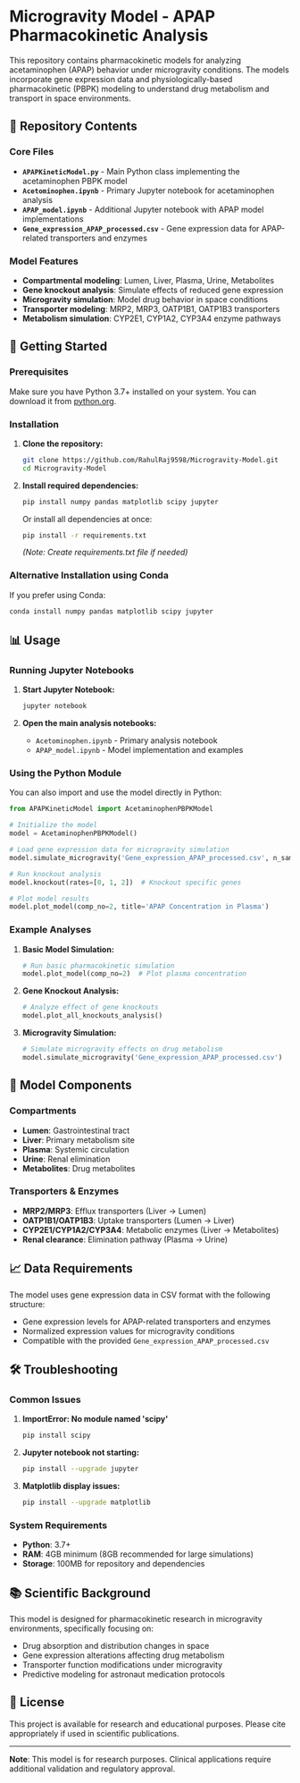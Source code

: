 # Microgravity Model - APAP Pharmacokinetic Analysis

This repository contains pharmacokinetic models for analyzing acetaminophen (APAP) behavior under microgravity conditions. The models incorporate gene expression data and physiologically-based pharmacokinetic (PBPK) modeling to understand drug metabolism and transport in space environments.

## 📁 Repository Contents

### Core Files
- **`APAPKineticModel.py`** - Main Python class implementing the acetaminophen PBPK model
- **`Acetominophen.ipynb`** - Primary Jupyter notebook for acetaminophen analysis
- **`APAP_model.ipynb`** - Additional Jupyter notebook with APAP model implementations
- **`Gene_expression_APAP_processed.csv`** - Gene expression data for APAP-related transporters and enzymes

### Model Features
- **Compartmental modeling**: Lumen, Liver, Plasma, Urine, Metabolites
- **Gene knockout analysis**: Simulate effects of reduced gene expression
- **Microgravity simulation**: Model drug behavior in space conditions
- **Transporter modeling**: MRP2, MRP3, OATP1B1, OATP1B3 transporters
- **Metabolism simulation**: CYP2E1, CYP1A2, CYP3A4 enzyme pathways

## 🚀 Getting Started

### Prerequisites

Make sure you have Python 3.7+ installed on your system. You can download it from [python.org](https://www.python.org/downloads/).

### Installation

1. **Clone the repository:**
   ```bash
   git clone https://github.com/RahulRaj9598/Microgravity-Model.git
   cd Microgravity-Model
   ```

2. **Install required dependencies:**
   ```bash
   pip install numpy pandas matplotlib scipy jupyter
   ```

   Or install all dependencies at once:
   ```bash
   pip install -r requirements.txt
   ```
   *(Note: Create requirements.txt file if needed)*

### Alternative Installation using Conda

If you prefer using Conda:
```bash
conda install numpy pandas matplotlib scipy jupyter
```

## 📊 Usage

### Running Jupyter Notebooks

1. **Start Jupyter Notebook:**
   ```bash
   jupyter notebook
   ```

2. **Open the main analysis notebooks:**
   - `Acetominophen.ipynb` - Primary analysis notebook
   - `APAP_model.ipynb` - Model implementation and examples

### Using the Python Module

You can also import and use the model directly in Python:

```python
from APAPKineticModel import AcetaminophenPBPKModel

# Initialize the model
model = AcetaminophenPBPKModel()

# Load gene expression data for microgravity simulation
model.simulate_microgravity('Gene_expression_APAP_processed.csv', n_samples=1000)

# Run knockout analysis
model.knockout(rates=[0, 1, 2])  # Knockout specific genes

# Plot model results
model.plot_model(comp_no=2, title='APAP Concentration in Plasma')
```

### Example Analyses

1. **Basic Model Simulation:**
   ```python
   # Run basic pharmacokinetic simulation
   model.plot_model(comp_no=2)  # Plot plasma concentration
   ```

2. **Gene Knockout Analysis:**
   ```python
   # Analyze effect of gene knockouts
   model.plot_all_knockouts_analysis()
   ```

3. **Microgravity Simulation:**
   ```python
   # Simulate microgravity effects on drug metabolism
   model.simulate_microgravity('Gene_expression_APAP_processed.csv')
   ```

## 🔬 Model Components

### Compartments
- **Lumen**: Gastrointestinal tract
- **Liver**: Primary metabolism site
- **Plasma**: Systemic circulation
- **Urine**: Renal elimination
- **Metabolites**: Drug metabolites

### Transporters & Enzymes
- **MRP2/MRP3**: Efflux transporters (Liver → Lumen)
- **OATP1B1/OATP1B3**: Uptake transporters (Lumen → Liver)
- **CYP2E1/CYP1A2/CYP3A4**: Metabolic enzymes (Liver → Metabolites)
- **Renal clearance**: Elimination pathway (Plasma → Urine)

## 📈 Data Requirements

The model uses gene expression data in CSV format with the following structure:
- Gene expression levels for APAP-related transporters and enzymes
- Normalized expression values for microgravity conditions
- Compatible with the provided `Gene_expression_APAP_processed.csv`

## 🛠️ Troubleshooting

### Common Issues

1. **ImportError: No module named 'scipy'**
   ```bash
   pip install scipy
   ```

2. **Jupyter notebook not starting:**
   ```bash
   pip install --upgrade jupyter
   ```

3. **Matplotlib display issues:**
   ```bash
   pip install --upgrade matplotlib
   ```

### System Requirements
- **Python**: 3.7+
- **RAM**: 4GB minimum (8GB recommended for large simulations)
- **Storage**: 100MB for repository and dependencies

## 📚 Scientific Background

This model is designed for pharmacokinetic research in microgravity environments, specifically focusing on:
- Drug absorption and distribution changes in space
- Gene expression alterations affecting drug metabolism
- Transporter function modifications under microgravity
- Predictive modeling for astronaut medication protocols


## 📄 License

This project is available for research and educational purposes. Please cite appropriately if used in scientific publications.

---

**Note**: This model is for research purposes. Clinical applications require additional validation and regulatory approval.
